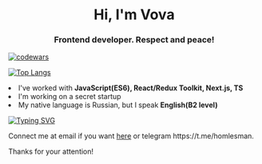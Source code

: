 <h1 align="center">Hi, I'm Vova
<h3 align="center">Frontend developer. Respect and peace!</h3>
  
[![codewars](https://www.codewars.com/users/Pirate_of_dark_water/badges/large)](https://www.codewars.com/users/username)

[![Top Langs](https://github-readme-stats.vercel.app/api/top-langs/?username=vladimirplyukhin89)](https://github.com/anuraghazra/github-readme-stats)


<li>I've worked with <b>JavaScript(ES6), React/Redux Toolkit, Next.js, TS</b></li>
<li>I'm working on a secret startup</li>
<li>My native language is Russian, but I speak <b>English(B2 level)</b></li>

[![Typing SVG](https://readme-typing-svg.herokuapp.com?color=%2336BCF7&lines=I+really+like+coding)](https://git.io/typing-svg)

<p>Connect me at email if you want <a href="mailto:vladimirplyukhin89@gmail.com">here</a>
or telegram https://t.me/homlesman.</p>
<p>Thanks for your attention!</p>


